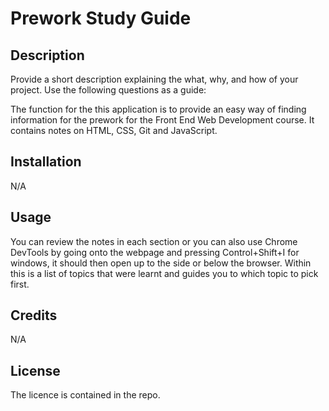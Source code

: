 # Prework Study Guide

## Description

Provide a short description explaining the what, why, and how of your project. Use the following questions as a guide:

The function for the this application is to provide an easy way of finding information for the prework for the Front End Web Development course. It contains notes on HTML, CSS, Git and JavaScript. 


## Installation

N/A 

## Usage

You can review the notes in each section or you can also use  Chrome DevTools by going onto the webpage and pressing Control+Shift+I for windows, it should then open up to the side or below the browser. Within this is a list of topics that were learnt and guides you to which topic to pick first.

## Credits

N/A

## License

The licence is contained in the repo.

